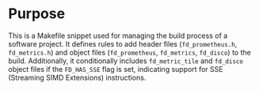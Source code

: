 # Purpose
This is a Makefile snippet used for managing the build process of a software project. It defines rules to add header files (`fd_prometheus.h`, `fd_metrics.h`) and object files (`fd_prometheus`, `fd_metrics`, `fd_disco`) to the build. Additionally, it conditionally includes `fd_metric_tile` and `fd_disco` object files if the `FD_HAS_SSE` flag is set, indicating support for SSE (Streaming SIMD Extensions) instructions.
